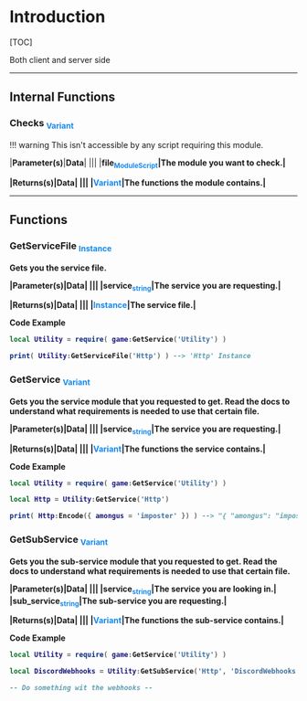 # Introduction

[TOC]

<div class='grid' style='grid-template-columns: 100%'>
  <div class='greenBox'>Both client and server side</div>
</div>

---
## Internal Functions
### __Checks__ <sub style='color: #1589F0'>Variant

!!! warning
    This isn't accessible by any script requiring this module.

|__Parameter(s)__|__Data__|
|||
|<b>file<sub style='color: #1589F0'>ModuleScript</sub>|The module you want to check.|

|__Returns(s)__|__Data__|
|||
|<b style='color: #1589F0'>Variant</b>|The functions the module contains.|

---
## Functions
### __GetServiceFile__ <sub style='color: #1589F0'>Instance
Gets you the service file.

|__Parameter(s)__|__Data__|
|||
|<b>service<sub style='color: #1589F0'>string</sub>|The service you are requesting.|

|__Returns(s)__|__Data__|
|||
|<b style='color: #1589F0'>Instance</b>|The service file.|

__Code Example__
```lua
local Utility = require( game:GetService('Utility') )

print( Utility:GetServiceFile('Http') ) --> 'Http' Instance
```

### __GetService__ <sub style='color: #1589F0'>Variant
Gets you the service module that you requested to get. Read the docs to understand what requirements is needed to use that certain file.

|__Parameter(s)__|__Data__|
|||
|<b>service<sub style='color: #1589F0'>string</sub>|The service you are requesting.|

|__Returns(s)__|__Data__|
|||
|<b style='color: #1589F0'>Variant</b>|The functions the service contains.|

__Code Example__
```lua
local Utility = require( game:GetService('Utility') )

local Http = Utility:GetService('Http')

print( Http:Encode({ amongus = 'imposter' }) ) --> "{ "amongus": "imposter" }"
```

### __GetSubService__ <sub style='color: #1589F0'>Variant
Gets you the sub-service module that you requested to get. Read the docs to understand what requirements is needed to use that certain file.

|__Parameter(s)__|__Data__|
|||
|<b>service<sub style='color: #1589F0'>string</sub>|The service you are looking in.|
|<b>sub_service<sub style='color: #1589F0'>string</sub>|The sub-service you are requesting.|

|__Returns(s)__|__Data__|
|||
|<b style='color: #1589F0'>Variant</b>|The functions the sub-service contains.|

__Code Example__
```lua
local Utility = require( game:GetService('Utility') )

local DiscordWebhooks = Utility:GetSubService('Http', 'DiscordWebhooks')

-- Do something wit the webhooks --
```